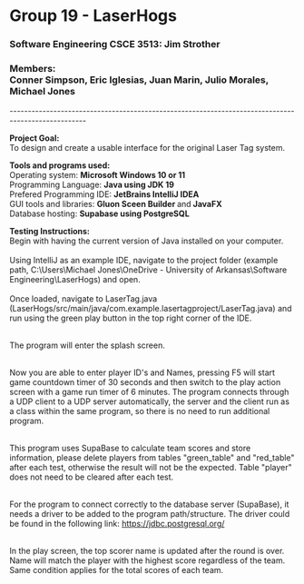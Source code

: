 

<h1>Group 19 - LaserHogs</h1>
<h3>Software Engineering CSCE 3513: Jim Strother</h3>
<h3>Members:<br>Conner Simpson, Eric Iglesias, Juan Marin, Julio Morales, Michael Jones</h3>
---------------------------------------------------------------------------------------------------
<p>
<strong>Project Goal:</strong><br>To design and create a usable interface for the original Laser Tag system.

<strong>Tools and programs used:</strong> 
<br>Operating system: <strong>Microsoft Windows 10 or 11</strong>
<br>Programming Language: <strong>Java using JDK 19</strong>
<br>Prefered Programming IDE: <strong>JetBrains IntelliJ IDEA</strong>
<br>GUI tools and libraries: <strong>Gluon Sceen Builder </strong>and<strong> JavaFX</strong>
<br>Database hosting: <strong>Supabase using PostgreSQL</strong>

<strong>Testing Instructions:</strong><br>
Begin with having the current version of Java installed on your computer. <br><br>
Using IntelliJ as an example IDE, navigate to the project folder (example path, C:\Users\Michael Jones\OneDrive - University of Arkansas\Software Engineering\LaserHogs) and open. <br><br>
Once loaded, navigate to LaserTag.java (LaserHogs/src/main/java/com.example.lasertagproject/LaserTag.java) and run using the green play button in the top right corner of the IDE. <br><br>

The program will enter the splash screen. <br><br>

Now you are able to enter player ID's and Names, pressing F5 will start game countdown timer of 30 seconds and then switch to the play action screen with a game run timer of 6 minutes. The program connects through a UDP client to a UDP server automatically, the server and the client run as a class within the same program, so there is no need to run additional program. <br><br>

This program uses SupaBase to calculate team scores and store information, please delete players from tables "green_table" and "red_table" after each test, otherwise the result will not be the expected. Table "player" does not need to be cleared after each test. <br><br>
  
For the program to connect correctly to the database server (SupaBase), it needs a driver to be added to the program path/structure. The driver could be found in the following link: https://jdbc.postgresql.org/ <br><br> 

In the play screen, the top scorer name is updated after the round is over. Name will match the player with the highest score regardless of the team. Same condition applies for the total scores of each team. <br><br> 
<p>

